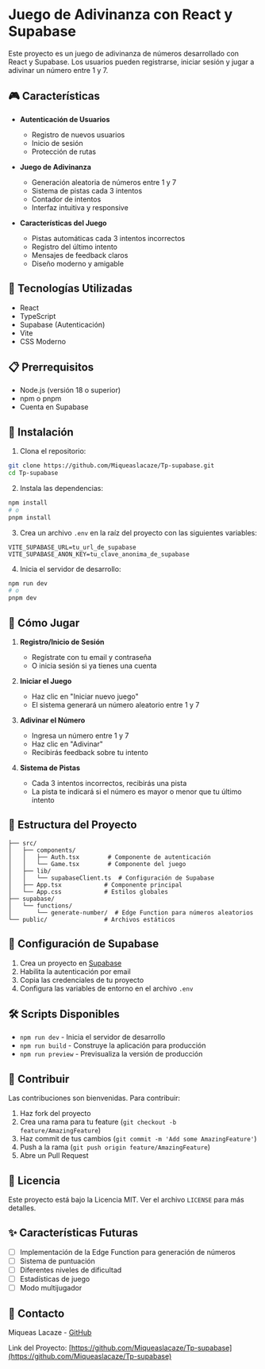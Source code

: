# Juego de Adivinanza con React y Supabase

Este proyecto es un juego de adivinanza de números desarrollado con React y Supabase. Los usuarios pueden registrarse, iniciar sesión y jugar a adivinar un número entre 1 y 7.

## 🎮 Características

- **Autenticación de Usuarios**
  - Registro de nuevos usuarios
  - Inicio de sesión
  - Protección de rutas

- **Juego de Adivinanza**
  - Generación aleatoria de números entre 1 y 7
  - Sistema de pistas cada 3 intentos
  - Contador de intentos
  - Interfaz intuitiva y responsive

- **Características del Juego**
  - Pistas automáticas cada 3 intentos incorrectos
  - Registro del último intento
  - Mensajes de feedback claros
  - Diseño moderno y amigable

## 🚀 Tecnologías Utilizadas

- React
- TypeScript
- Supabase (Autenticación)
- Vite
- CSS Moderno

## 📋 Prerrequisitos

- Node.js (versión 18 o superior)
- npm o pnpm
- Cuenta en Supabase

## 🔧 Instalación

1. Clona el repositorio:
```bash
git clone https://github.com/Miqueaslacaze/Tp-supabase.git
cd Tp-supabase
```

2. Instala las dependencias:
```bash
npm install
# o
pnpm install
```

3. Crea un archivo `.env` en la raíz del proyecto con las siguientes variables:
```env
VITE_SUPABASE_URL=tu_url_de_supabase
VITE_SUPABASE_ANON_KEY=tu_clave_anonima_de_supabase
```

4. Inicia el servidor de desarrollo:
```bash
npm run dev
# o
pnpm dev
```

## 🎯 Cómo Jugar

1. **Registro/Inicio de Sesión**
   - Regístrate con tu email y contraseña
   - O inicia sesión si ya tienes una cuenta

2. **Iniciar el Juego**
   - Haz clic en "Iniciar nuevo juego"
   - El sistema generará un número aleatorio entre 1 y 7

3. **Adivinar el Número**
   - Ingresa un número entre 1 y 7
   - Haz clic en "Adivinar"
   - Recibirás feedback sobre tu intento

4. **Sistema de Pistas**
   - Cada 3 intentos incorrectos, recibirás una pista
   - La pista te indicará si el número es mayor o menor que tu último intento

## 🎨 Estructura del Proyecto

```
├── src/
│   ├── components/
│   │   ├── Auth.tsx        # Componente de autenticación
│   │   └── Game.tsx        # Componente del juego
│   ├── lib/
│   │   └── supabaseClient.ts  # Configuración de Supabase
│   ├── App.tsx            # Componente principal
│   └── App.css            # Estilos globales
├── supabase/
│   └── functions/
│       └── generate-number/  # Edge Function para números aleatorios
└── public/                # Archivos estáticos
```

## 🔐 Configuración de Supabase

1. Crea un proyecto en [Supabase](https://supabase.com)
2. Habilita la autenticación por email
3. Copia las credenciales de tu proyecto
4. Configura las variables de entorno en el archivo `.env`

## 🛠️ Scripts Disponibles

- `npm run dev` - Inicia el servidor de desarrollo
- `npm run build` - Construye la aplicación para producción
- `npm run preview` - Previsualiza la versión de producción

## 🤝 Contribuir

Las contribuciones son bienvenidas. Para contribuir:

1. Haz fork del proyecto
2. Crea una rama para tu feature (`git checkout -b feature/AmazingFeature`)
3. Haz commit de tus cambios (`git commit -m 'Add some AmazingFeature'`)
4. Push a la rama (`git push origin feature/AmazingFeature`)
5. Abre un Pull Request

## 📝 Licencia

Este proyecto está bajo la Licencia MIT. Ver el archivo `LICENSE` para más detalles.

## ✨ Características Futuras

- [ ] Implementación de la Edge Function para generación de números
- [ ] Sistema de puntuación
- [ ] Diferentes niveles de dificultad
- [ ] Estadísticas de juego
- [ ] Modo multijugador

## 📧 Contacto

Miqueas Lacaze - [GitHub](https://github.com/Miqueaslacaze)

Link del Proyecto: [https://github.com/Miqueaslacaze/Tp-supabase](https://github.com/Miqueaslacaze/Tp-supabase)
